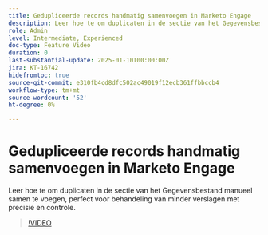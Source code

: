 ```yaml
---
title: Gedupliceerde records handmatig samenvoegen in Marketo Engage
description: Leer hoe te om duplicaten in de sectie van het Gegevensbestand manueel samen te voegen, perfect voor behandeling van minder verslagen met precisie en controle.
role: Admin
level: Intermediate, Experienced
doc-type: Feature Video
duration: 0
last-substantial-update: 2025-01-10T00:00:00Z
jira: KT-16742
hidefromtoc: true
source-git-commit: e310fb4cd8dfc502ac49019f12ecb361ffbbccb4
workflow-type: tm+mt
source-wordcount: '52'
ht-degree: 0%

---
```



# Gedupliceerde records handmatig samenvoegen in Marketo Engage

Leer hoe te om duplicaten in de sectie van het Gegevensbestand manueel samen te voegen, perfect voor behandeling van minder verslagen met precisie en controle.

>[!VIDEO](https://video.tv.adobe.com/v/3443656/?learn=on&enablevpops&captions=dut)
